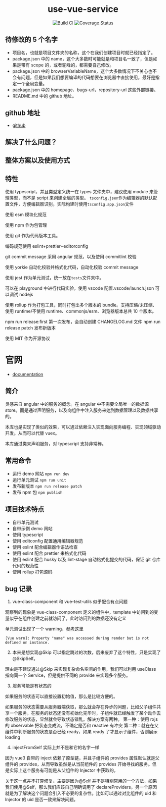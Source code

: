 <h1 align="center">use-vue-service</h1>
<div align="center">

[![Build CI](https://github.com/kaokei/use-vue-service/actions/workflows/build.yml/badge.svg)](https://github.com/kaokei/use-vue-service/actions/workflows/build.yml) [![Coverage Status](https://coveralls.io/repos/github/kaokei/use-vue-service/badge.svg?branch=main)](https://coveralls.io/github/kaokei/use-vue-service?branch=main)

</div>

## 待修改的 5 个名字

- 项目名，也就是项目文件夹的名称，这个在我们创建项目时就已经指定了。
- package.json 中的 name，这个大多数时可能就是和项目名一致了，但是如果是带有 scope 的，或者驼峰的，都需要自己修改。
- package.json 中的 browserVariableName，这个大多数情况下不关心也不会有问题，但是如果我们想要编译的代码想要在浏览器中直接使用，最好是指定一个全局变量。
- package.json 中的 homepage，bugs-url，repository-url 这些外部链接。
- README.md 中的 github 地址。

## github 地址

- [github](https://github.com/kaokei/use-vue-service)

## 解决了什么问题？

## 整体方案以及使用方式

## 特性

使用 typescript，并且类型定义统一在 types 文件夹中，建议使用 module 来管理类型，而不是 script 来创建全局的类型。
`tsconfig.json`作为编辑器的默认配置文件，方便编辑器识别。实际构建时使用`tsconfig.app.json`文件

使用 esm 模块化规范

使用 npm 作为包管理

使用 git 作为代码版本工具。

编码规范使用 eslint+prettier+editorconfig

git commit message 采用 angular 规范，以及使用 commitlint 校验

使用 yorkie 自动化校验并格式化代码，自动化校验 commit message

使用 jest 作为单元测试，统一放在`tests`文件夹中。

可以在 playground 中进行代码实验，使用 vscode 配置.vscode/launch.json 可以调试 nodejs

使用 rollup 作为打包工具，同时打包出多个版本的 bundle。支持压缩/未压缩、使用 runtime/不使用 runtime、commonjs/esm、浏览器版本总共 10 个版本。

npm run release:first 第一次发布，会自动创建 CHANGELOG.md 文件
npm run release patch 发布新版本

使用 MIT 作为开源协议

# 官网

- [documentation](https://use-vue-service-demo.vercel.app/)

## 简介

灵感来自 angular 中的服务的概念。在 angular 中不需要全局唯一的数据源 store。而是通过声明服务，以及向组件中注入服务来达到数据管理以及数据共享的。

本库也是实现了类似的效果，可以通过依赖注入实现面向服务编程、实现领域驱动开发。从而可以代替 vuex。

本库通过类来声明服务，对 typescript 支持非常棒。

## 常用命令

- 运行 demo 网站 `npm run dev`
- 运行单元测试 `npm run unit`
- 发布新版本 `npm run release patch`
- 发布 npm 包 `npm publish`

## 项目技术特点

- 自带单元测试
- 自带示例 demo 网站
- 使用 typescript
- 使用 editconfig 配置通用编辑器规范
- 使用 eslint 配合编辑器作语法检查
- 使用 eslint 配合 prettier 来格式化代码
- 使用 eslint 配合 husky 以及 lint-stage 自动格式化提交的代码，保证 git 仓库代码的规范性
- 使用 rollup 打包源码

## bug 记录

1. vue-class-component 和 vue-test-utils 似乎配合有点问题

观察到的现象是 vue-class-component 定义的组件中，template 中访问到的变量似乎在组件创建之前就访问了，此时访问到的数据还没有定义

单元测试出现了一个 warning，[参考这里](https://github.com/vuejs/vue-cli/issues/5974#issuecomment-711069784)

`[Vue warn]: Property "name" was accessed during render but is not defined on instance.`

2. 本来是想实现@Skip 可以指定跳过的次数，后来废弃了这个特性，只是实现了@SkipSelf。

理由是不建议通过@Skip 来实现复杂命名空间的作用，我们可以利用 useClass 指向同一个 Service，但是提供不同的 provide 来实现多个服务。

3. 服务可能是有状态的

如果服务的状态可以直接设置初始值，那么是比较方便的。

如果服务的状态需要从服务器端获取，那么就会存在异步的问题，比如父子组件共享一个服务，在服务的状态还没有初始化完毕时，子组件就已经触发了某个动作去修改服务的状态，显然就会导致状态错乱。解决方案有两种。
第一种：使用 rxjs 的 observable 把状态变成流，不确定是否和 reactive 有冲突
第二种：就在在父组件中判断服务的状态是否已经 ready，如果 ready 了才显示子组件，否则展示 loading

4. injectFromSelf 实际上并不是和它的名字一样

因为 vue3 自带的 inject 依赖了原型链，并且子组件的 provides 属性默认就是父组件的 provides，从而导致虽然是从当前组件的 provides 开始寻找的服务。但是实际上这个服务有可能是从父组件的 Injector 中获取的。

关于这一点并不打算修复，主要是因为@Self 并不是特别常用的一个方法，如果我们使用@Self，那么我们应该自己明确调用了 declareProviders。另一个原因就是为了解决这个问题会引入不必要的复杂性。比如可以通过对比组件的 uid 和 Injector 的 uid 是否一致来解决问题。
